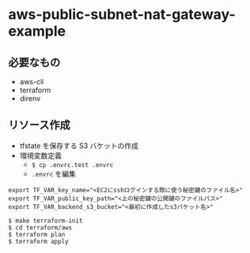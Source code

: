 # aws-public-subnet-nat-gateway-example

## 必要なもの

- aws-cli
- terraform
- direnv

## リソース作成

- tfstate を保存する S3 バケットの作成
- 環境変数定義
  - `$ cp .envrc.test .envrc`
  - `.envrc` を編集

```
export TF_VAR_key_name="<EC2にsshログインする際に使う秘密鍵のファイル名>"
export TF_VAR_public_key_path="<上の秘密鍵の公開鍵のファイルパス>"
export TF_VAR_backend_s3_bucket="<最初に作成したs3バケット名>"
```

```
$ make terraform-init
$ cd terraform/aws
$ terraform plan
$ terraform apply
```

